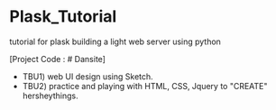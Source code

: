 # Plask_Tutorial
tutorial for plask building a light web server using python

[Project Code :  # Dansite]
- TBU1) web UI design using Sketch.
- TBU2) practice and playing with HTML, CSS, Jquery to "CREATE" hersheythings.
